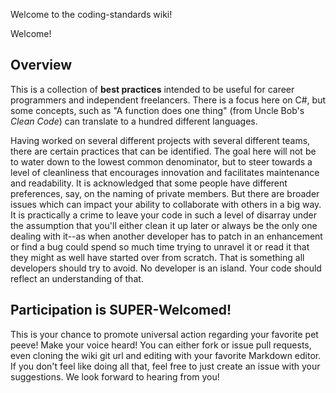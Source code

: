 Welcome to the coding-standards wiki!

Welcome!

## Overview
This is a collection of **best practices** intended to be useful for career programmers and independent freelancers. There is a focus here on C#, but some concepts, such as "A function does one thing" (from Uncle Bob's _Clean Code_) can translate to a hundred different languages.

Having worked on several different projects with several different teams, there are certain practices that can be identified. The goal here will not be to water down to the lowest common denominator, but to steer towards a level of cleanliness that encourages innovation and facilitates maintenance and readability. It is acknowledged that some people have different preferences, say, on the naming of private members. But there are broader issues which can impact your ability to collaborate with others in a big way. It is practically a crime to leave your code in such a level of disarray under the assumption that you'll either clean it up later or always be the only one dealing with it--as when another developer has to patch in an enhancement or find a bug could spend so much time trying to unravel it or read it that they might as well have started over from scratch. That is something all developers should try to avoid. No developer is an island. Your code should reflect an understanding of that.

## Participation is SUPER-Welcomed!

This is your chance to promote universal action regarding your favorite pet peeve! Make your voice heard! You can either fork or issue pull requests, even cloning the wiki git url and editing with your favorite Markdown editor. If you don't feel like doing all that, feel free to just create an issue with your suggestions. We look forward to hearing from you!

